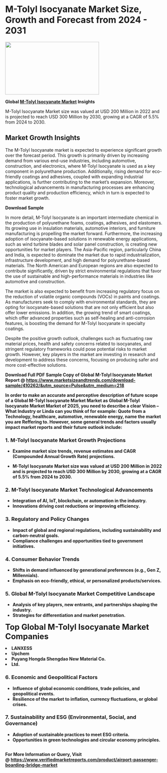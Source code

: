 <H1>M-Tolyl Isocyanate Market Size, Growth and Forecast from 2024 - 2031</H1><img class="aligncenter size-medium wp-image-584254" src="https://thirdeyenews.in/wp-content/uploads/2024/09/Global-Market-Research-300x168.jpeg" alt="" width="300" height="168" /><p><strong>Global&nbsp;<a href="https://www.marketsizeandtrends.com/download-sample/410262/&amp;utm_source=Pulse&amp;utm_medium=218">M-Tolyl Isocyanate Market</a> Insights</strong></p><p>M-Tolyl Isocyanate Market size was valued at USD 200 Million in 2022 and is projected to reach USD 300 Million by 2030, growing at a CAGR of 5.5% from 2024 to 2030.</p><p><h2>Market Growth Insights</h2> <p>The M-Tolyl Isocyanate market is expected to experience significant growth over the forecast period. This growth is primarily driven by increasing demand from various end-use industries, including automotive, construction, and electronics, where M-Tolyl Isocyanate is used as a key component in polyurethane production. Additionally, rising demand for eco-friendly coatings and adhesives, coupled with expanding industrial applications, is further contributing to the market’s expansion. Moreover, technological advancements in manufacturing processes are enhancing product quality and production efficiency, which in turn is expected to foster market growth.</p> <p><strong>Download Sample</strong></p> <p>In more detail, M-Tolyl Isocyanate is an important intermediate chemical in the production of polyurethane foams, coatings, adhesives, and elastomers. Its growing use in insulation materials, automotive interiors, and furniture manufacturing is propelling the market forward. Furthermore, the increasing adoption of isocyanate-based solutions in renewable energy applications, such as wind turbine blades and solar panel construction, is creating new opportunities for market players. The Asia-Pacific region, particularly China and India, is expected to dominate the market due to rapid industrialization, infrastructure development, and high demand for polyurethane-based materials. The North American and European regions are also expected to contribute significantly, driven by strict environmental regulations that favor the use of sustainable and high-performance materials in industries like automotive and construction.</p> <p>The market is also expected to benefit from increasing regulatory focus on the reduction of volatile organic compounds (VOCs) in paints and coatings. As manufacturers seek to comply with environmental standards, they are opting for isocyanate-based solutions that are not only efficient but also offer lower emissions. In addition, the growing trend of smart coatings, which offer advanced properties such as self-healing and anti-corrosion features, is boosting the demand for M-Tolyl Isocyanate in specialty coatings.</p> <p>Despite the positive growth outlook, challenges such as fluctuating raw material prices, health and safety concerns related to isocyanates, and stringent regulatory frameworks could pose potential risks to market growth. However, key players in the market are investing in research and development to address these concerns, focusing on producing safer and more cost-effective solutions.</p> <p><strong></p><p><span class=""><strong>Download Full PDF Sample Copy of Global M-Tolyl Isocyanate Market Report</strong> @ <a href="https://www.marketsizeandtrends.com/download-sample/410262/&amp;utm_source=Pulse&amp;utm_medium=218" target="_blank">https://www.marketsizeandtrends.com/download-sample/410262/&amp;utm_source=Pulse&amp;utm_medium=218</a></span></p><p>In order to make an accurate and perceptive description of future scope of a Global&nbsp;M-Tolyl Isocyanate Market Market as Global&nbsp;M-Tolyl Isocyanate Market Market of 2025, you need to describe a clear Vision &ndash; What Industry or Linda can you think of for example: Quote from a Technology, healthcare, automotive, renewable energy, name the market you are Reffering to. However, some general trends and factors usually impact market reports and their future outlook include:</p><h3>1.&nbsp;<strong>M-Tolyl Isocyanate Market Growth Projections</strong></h3><ul><li>Examine market size trends, revenue estimates and CAGR (Compounded Annual Growth Rate) projections.</li><li><p>M-Tolyl Isocyanate Market size was valued at USD 200 Million in 2022 and is projected to reach USD 300 Million by 2030, growing at a CAGR of 5.5% from 2024 to 2030.</p></li></ul><h3>2.&nbsp;<strong>M-Tolyl Isocyanate Market Technological Advancements</strong></h3><ul><li>Integration of AI, IoT, blockchain, or automation in the industry.</li><li>Innovations driving cost reductions or improving efficiency.</li></ul><h3>3.&nbsp;<strong>Regulatory and Policy Changes</strong></h3><ul><li>Impact of global and regional regulations, including sustainability and carbon-neutral goals.</li><li>Compliance challenges and opportunities tied to government initiatives.</li></ul><h3>4.&nbsp;<strong>Consumer Behavior Trends</strong></h3><ul><li>Shifts in demand influenced by generational preferences (e.g., Gen Z, Millennials).</li><li>Emphasis on eco-friendly, ethical, or personalized products/services.</li></ul><h3>5.&nbsp;<strong>Global M-Tolyl Isocyanate Market Competitive Landscape</strong></h3><ul><li>Analysis of key players, new entrants, and partnerships shaping the industry.</li><li>Strategies for differentiation and market penetration.</li></ul><p data-pm-slice="1 1 []"><span style="color: inherit; font-family: inherit; font-size: 25px;">Top Global M-Tolyl Isocyanate Market Companies</span></p><div class="" data-test-id=""><p><li>LANXESS</li><li> Upchem</li><li> Puyang Hongda Shengdao New Material Co.</li><li> Ltd.</li></p></div><h3>6.&nbsp;<strong>Economic and Geopolitical Factors</strong></h3><ul><li>Influence of global economic conditions, trade policies, and geopolitical events.</li><li>Resilience of the market to inflation, currency fluctuations, or global crises.</li></ul><h3>7.&nbsp;<strong>Sustainability and ESG (Environmental, Social, and Governance)</strong></h3><ul><li>Adoption of sustainable practices to meet ESG criteria.</li><li>Opportunities in green technologies and circular economy principles.</li></ul><h2><strong style="font-size: 14px;">For More Information or Query, Visit @&nbsp;</strong><a style="background-color: #ffffff; font-size: 14px;" href="https://www.marketsizeandtrends.com/report/m-tolyl-isocyanate-market/" target="_blank">https://www.verifiedmarketreports.com/product/airport-passenger-boarding-bridge-market</a></h2>
